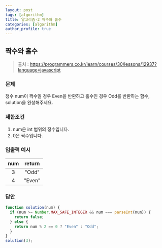 ```yaml
---
layout: post
tags: [algorithm]
title: 알고리즘-2 짝수와 홀수
categories: [algorithm]
author_profile: true
---
```


## 짝수와 홀수

> 출처 : <https://programmers.co.kr/learn/courses/30/lessons/12937?language=javascript>

### 문제

정수 num이 짝수일 경우 Even을 반환하고 홀수인 경우 Odd를 반환하는 함수, solution을 완성해주세요.

### 제한조건

1. num은 int 범위의 정수입니다.
2. 0은 짝수입니다.

### 입출력 예시

| num | return |
| :-: | :----: |
|  3  | "Odd"  |
|  4  | "Even" |

### 답안

```javascript
function solution(num) {
  if (num >= Number.MAX_SAFE_INTEGER && num === parseInt(num)) {
    return false;
  } else {
    return num % 2 == 0 ? "Even" : "Odd";
  }
}
solution(3);
```
